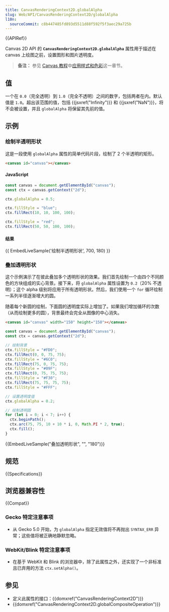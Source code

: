 ```yaml
---
title: CanvasRenderingContext2D.globalAlpha
slug: Web/API/CanvasRenderingContext2D/globalAlpha
l10n:
  sourceCommit: c8b447485fd893d5511d88f592f5f3aec29a725b
---
```


{{APIRef}}

Canvas 2D API 的 **`CanvasRenderingContext2D.globalAlpha`** 属性用于描述在 canvas 上绘图之前，设置图形和图片透明度。

> **备注：** 参见 [Canvas 教程](/zh-CN/docs/Web/API/Canvas_API/Tutorial)中[应用样式和色彩](/zh-CN/docs/Web/API/Canvas_API/Tutorial/Applying_styles_and_colors)这一章节。

## 值

一个在 `0.0`（完全透明）到 `1.0`（完全不透明）之间的数字，包括两者在内。默认值是 `1.0`。超出该范围的值，包括 {{jsxref("Infinity")}} 和 {{jsxref("NaN")}}，将不会被设置，并且 `globalAlpha` 将保留其先前的值。

## 示例

### 绘制半透明形状

这是一段使用 `globalAlpha` 属性的简单代码片段，绘制了 2 个半透明的矩形。

```html
<canvas id="canvas"></canvas>
```

#### JavaScript

```js
const canvas = document.getElementById("canvas");
const ctx = canvas.getContext("2d");

ctx.globalAlpha = 0.5;

ctx.fillStyle = "blue";
ctx.fillRect(10, 10, 100, 100);

ctx.fillStyle = "red";
ctx.fillRect(50, 50, 100, 100);
```

#### 结果

{{ EmbedLiveSample('绘制半透明形状', 700, 180) }}

### 叠加透明形状

这个示例演示了在彼此叠加多个透明形状的效果。我们首先绘制一个由四个不同颜色的方块组成的实心背景。接下来，将 `globalAlpha` 属性设置为 `0.2`（20% 不透明）；这个 alpha 级别将应用于所有透明形状。然后，我们使用一个 `for` 循环绘制一系列半径逐渐增大的圆。

随着每个新圆的绘制，下面圆的透明度实际上增加了。如果我们增加循环的次数（从而绘制更多的圆），背景最终会完全从图像的中心消失。

```html hidden
<canvas id="canvas" width="150" height="150"></canvas>
```

```js
const canvas = document.getElementById("canvas");
const ctx = canvas.getContext("2d");

// 绘制背景
ctx.fillStyle = "#FD0";
ctx.fillRect(0, 0, 75, 75);
ctx.fillStyle = "#6C0";
ctx.fillRect(75, 0, 75, 75);
ctx.fillStyle = "#09F";
ctx.fillRect(0, 75, 75, 75);
ctx.fillStyle = "#F30";
ctx.fillRect(75, 75, 75, 75);
ctx.fillStyle = "#FFF";

// 设置透明度值
ctx.globalAlpha = 0.2;

// 绘制透明圆
for (let i = 0; i < 7; i++) {
  ctx.beginPath();
  ctx.arc(75, 75, 10 + 10 * i, 0, Math.PI * 2, true);
  ctx.fill();
}
```

{{EmbedLiveSample("叠加透明形状", "", "180")}}

## 规范

{{Specifications}}

## 浏览器兼容性

{{Compat}}

### Gecko 特定注意事项

- 从 Gecko 5.0 开始，为 `globalAlpha` 指定无效值将不再抛出 `SYNTAX_ERR` 异常；这些值将被正确地静默忽略。

### WebKit/Blink 特定注意事项

- 在基于 WebKit 和 Blink 的浏览器中，除了此属性之外，还实现了一个非标准且已弃用的方法 `ctx.setAlpha()`。

## 参见

- 定义此属性的接口：{{domxref("CanvasRenderingContext2D")}}
- {{domxref("CanvasRenderingContext2D.globalCompositeOperation")}}
